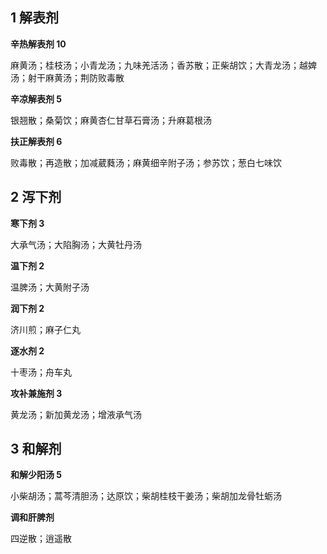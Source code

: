## 1 解表剂

**辛热解表剂 10**

麻黄汤；桂枝汤；小青龙汤；九味羌活汤；香苏散；正柴胡饮；大青龙汤；越婢汤；射干麻黄汤；荆防败毒散

**辛凉解表剂 5**

银翘散；桑菊饮；麻黄杏仁甘草石膏汤；升麻葛根汤

**扶正解表剂 6**

败毒散；再造散；加减葳蕤汤；麻黄细辛附子汤；参苏饮；葱白七味饮

## 2 泻下剂

**寒下剂 3**

大承气汤；大陷胸汤；大黄牡丹汤

**温下剂 2**

温脾汤；大黄附子汤

**润下剂 2**

济川煎；麻子仁丸

**逐水剂 2**

十枣汤；舟车丸

**攻补兼施剂 3**

黄龙汤；新加黄龙汤；增液承气汤

## 3 和解剂

**和解少阳汤 5**

小柴胡汤；蒿芩清胆汤；达原饮；柴胡桂枝干姜汤；柴胡加龙骨牡蛎汤

**调和肝脾剂**

四逆散；逍遥散